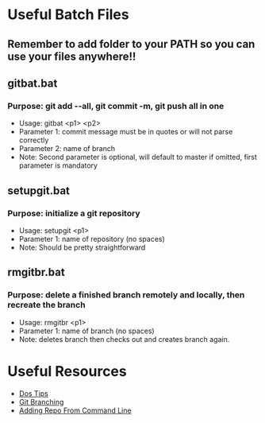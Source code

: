 # Useful Batch Files
## Remember to add folder to your PATH so you can use your files anywhere!!

## gitbat.bat
### Purpose: git add --all, git commit -m, git push all in one
* Usage: gitbat \<p1\> \<p2\>
* Parameter 1: commit message must be in quotes or will not parse correctly
* Parameter 2: name of branch
* Note: Second parameter is optional, will default to master if omitted, first parameter is mandatory

## setupgit.bat
### Purpose: initialize a git repository
* Usage: setupgit \<p1\>
* Parameter 1: name of repository \(no spaces\)
* Note: Should be pretty straightforward

## rmgitbr.bat
### Purpose: delete a finished branch remotely and locally, then recreate the branch
* Usage: rmgitbr \<p1\>
* Parameter 1: name of branch \(no spaces\)
* Note: deletes branch then checks out and creates branch again.

# Useful Resources
* [Dos Tips](http://www.dostips.com/DtTutoFunctions.php)
* [Git Branching](http://stackoverflow.com/questions/2003505/how-to-delete-a-git-branch-both-locally-and-remotely)
* [Adding Repo From Command Line](https://help.github.com/articles/adding-an-existing-project-to-github-using-the-command-line/)
